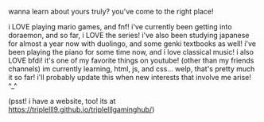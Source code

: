 wanna learn about yours truly? you've come to the right place!

i LOVE playing mario games, and fnf! i've currently been getting into doraemon, and so far, i LOVE the series! i've also been studying japanese for almost a year now with duolingo, and some genki textbooks as well!
i've been playing the piano for some time now, and i love classical music! i also LOVE bfdi! it's one of my favorite things on youtube! (other than my friends channels)
im currently learning, html, js, and css...
welp, that's pretty much it so far! i'll probably update this when new interests that involve me arise! ^_^

(psst! i have a website, too! its at https://triplelll9.github.io/triplelllgaminghub/)
